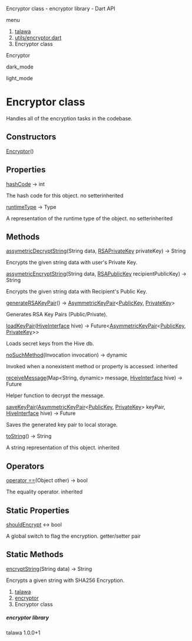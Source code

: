 




Encryptor class - encryptor library - Dart API







menu

1. [talawa](../index.html)
2. [utils/encryptor.dart](../utils_encryptor/utils_encryptor-library.html)
3. Encryptor class

Encryptor


dark\_mode

light\_mode




# Encryptor class


Handles all of the encryption tasks in the codebase.


## Constructors

[Encryptor](../utils_encryptor/Encryptor/Encryptor.html)()




## Properties

[hashCode](../utils_encryptor/Encryptor/hashCode.html)
→ int

The hash code for this object.
no setterinherited

[runtimeType](../utils_encryptor/Encryptor/runtimeType.html)
→ Type

A representation of the runtime type of the object.
no setterinherited



## Methods

[assymetricDecryptString](../utils_encryptor/Encryptor/assymetricDecryptString.html)(String data, [RSAPrivateKey](https://pub.dev/documentation/pointycastle/3.9.1/pointycastle/RSAPrivateKey-class.html) privateKey)
→ String


Encrypts the given string data with user's Private Key.

[assymetricEncryptString](../utils_encryptor/Encryptor/assymetricEncryptString.html)(String data, [RSAPublicKey](https://pub.dev/documentation/pointycastle/3.9.1/pointycastle/RSAPublicKey-class.html) recipientPublicKey)
→ String


Encrypts the given string data with Recipient's Public Key.

[generateRSAKeyPair](../utils_encryptor/Encryptor/generateRSAKeyPair.html)()
→ [AsymmetricKeyPair](https://pub.dev/documentation/pointycastle/3.9.1/pointycastle/AsymmetricKeyPair-class.html)<[PublicKey](https://pub.dev/documentation/pointycastle/3.9.1/pointycastle/PublicKey-class.html), [PrivateKey](https://pub.dev/documentation/pointycastle/3.9.1/pointycastle/PrivateKey-class.html)>


Generates RSA Key Pairs (Public/Private).

[loadKeyPair](../utils_encryptor/Encryptor/loadKeyPair.html)([HiveInterface](https://pub.dev/documentation/hive/2.2.3/hive/HiveInterface-class.html) hive)
→ Future<[AsymmetricKeyPair](https://pub.dev/documentation/pointycastle/3.9.1/pointycastle/AsymmetricKeyPair-class.html)<[PublicKey](https://pub.dev/documentation/pointycastle/3.9.1/pointycastle/PublicKey-class.html), [PrivateKey](https://pub.dev/documentation/pointycastle/3.9.1/pointycastle/PrivateKey-class.html)>>


Loads secret keys from the Hive db.

[noSuchMethod](../utils_encryptor/Encryptor/noSuchMethod.html)(Invocation invocation)
→ dynamic


Invoked when a nonexistent method or property is accessed.
inherited

[receiveMessage](../utils_encryptor/Encryptor/receiveMessage.html)(Map<String, dynamic> message, [HiveInterface](https://pub.dev/documentation/hive/2.2.3/hive/HiveInterface-class.html) hive)
→ Future<void>


Helper function to decrypt the message.

[saveKeyPair](../utils_encryptor/Encryptor/saveKeyPair.html)([AsymmetricKeyPair](https://pub.dev/documentation/pointycastle/3.9.1/pointycastle/AsymmetricKeyPair-class.html)<[PublicKey](https://pub.dev/documentation/pointycastle/3.9.1/pointycastle/PublicKey-class.html), [PrivateKey](https://pub.dev/documentation/pointycastle/3.9.1/pointycastle/PrivateKey-class.html)> keyPair, [HiveInterface](https://pub.dev/documentation/hive/2.2.3/hive/HiveInterface-class.html) hive)
→ Future<void>


Saves the generated key pair to local storage.

[toString](../utils_encryptor/Encryptor/toString.html)()
→ String


A string representation of this object.
inherited



## Operators

[operator ==](../utils_encryptor/Encryptor/operator_equals.html)(Object other)
→ bool


The equality operator.
inherited



## Static Properties

[shouldEncrypt](../utils_encryptor/Encryptor/shouldEncrypt.html)
↔ bool

A global switch to flag the encryption.
getter/setter pair



## Static Methods

[encryptString](../utils_encryptor/Encryptor/encryptString.html)(String data)
→ String


Encrypts a given string with SHA256 Encryption.



 


1. [talawa](../index.html)
2. [encryptor](../utils_encryptor/utils_encryptor-library.html)
3. Encryptor class

##### encryptor library





talawa
1.0.0+1






